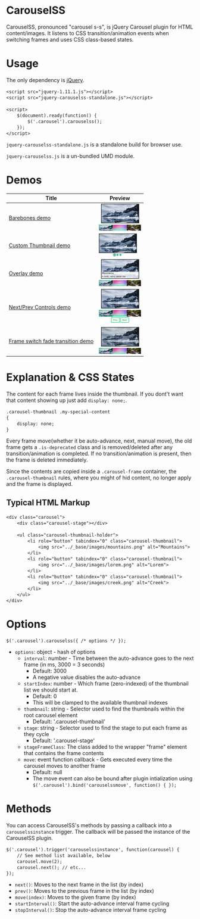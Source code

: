 # CarouselSS

CarouselSS, pronounced "carousel s-s", is jQuery Carousel plugin for HTML content/images. It listens to CSS transition/animation events when switching frames and uses CSS class-based states.

# Usage

The only dependency is [jQuery](https://jquery.com/).

```
<script src="jquery-1.11.1.js"></script>
<script src="jquery-carouselss-standalone.js"></script>

<script>
	$(document).ready(function() {
		$('.carousel').carouselss();
	});
</script>
```


`jquery-carouselss-standalone.js` is a standalone build for browser use.

`jquery-carouselss.js` is a un-bundled UMD module.


# Demos

Title | Preview
----- | ----
[Barebones demo](https://madlittlemods.github.io/jquery-carouselss/demos/barebones-demo/) | ![](https://raw.githubusercontent.com/MadLittleMods/jquery-carouselss/master/demos/barebones-demo/preview.gif)
[Custom Thumbnail demo](https://madlittlemods.github.io/jquery-carouselss/demos/custom-thumbnail-demo/) | ![](https://raw.githubusercontent.com/MadLittleMods/jquery-carouselss/master/demos/custom-thumbnail-demo/preview.gif)
[Overlay demo](https://madlittlemods.github.io/jquery-carouselss/demos/overlay-demo/) | ![](https://raw.githubusercontent.com/MadLittleMods/jquery-carouselss/master/demos/overlay-demo/preview.gif)
[Next/Prev Controls demo](https://madlittlemods.github.io/jquery-carouselss/demos/next-prev-controls-demo/) | ![](https://raw.githubusercontent.com/MadLittleMods/jquery-carouselss/master/demos/next-prev-controls-demo/preview.gif)
[Frame switch fade transition demo](https://madlittlemods.github.io/jquery-carouselss/demos/frame-switch-fade-transition-demo/) | ![](https://raw.githubusercontent.com/MadLittleMods/jquery-carouselss/master/demos/frame-switch-fade-transition-demo/preview.gif)



# Explanation & CSS States

The content for each frame lives inside the thumbnail. If you dont't want that content showing up just add `display: none;`.

```
.carousel-thumbnail .my-special-content
{
	display: none;
}
```

Every frame move(whether it be auto-advance, next, manual move), the old frame gets a `.is-deprecated` class and is removed/deleted after any transition/animation is completed. If no transition/animation is present, then the frame is deleted immediately.

Since the contents are copied inside a `.carousel-frame` container, the `.carousel-thumbnail` rules, where you might of hid content, no longer apply and the frame is displayed.



## Typical HTML Markup

```
<div class="carousel">
	<div class="carousel-stage"></div>

	<ul class="carousel-thumbnail-holder">
		<li role="button" tabindex="0" class="carousel-thumbnail">
			<img src="../_base/images/mountains.png" alt="Mountains">
		</li>
		<li role="button" tabindex="0" class="carousel-thumbnail">
			<img src="../_base/images/lorem.png" alt="Lorem">
		</li>
		<li role="button" tabindex="0" class="carousel-thumbnail">
			<img src="../_base/images/creek.png" alt="Creek">
		</li>
	</ul>
</div>
```




# Options

```
$('.carousel').carouselss({ /* options */ });
```

 - `options`: object - hash of options
 	 - `interval`: number - Time between the auto-advance goes to the next frame (in ms, 3000 = 3 seconds)
 	 	 - Default: 3000
 	 	 - A negative value disables the auto-advance
 	 - `startIndex`: number - Which frame (zero-indexed) of the thumbnail list we should start at.
 	 	 - Default: 0
 	 	 - This will be clamped to the available thumbnail indexes
 	 - `thumbnail`: string - Selector used to find the thumbnails within the root carousel element
 	 	- Default: '.carousel-thumbnail'
 	 - `stage`: string - Selector used to find the stage to put each frame as they cycle
 	 	 - Default: '.carousel-stage'
 	 - `stageFrameClass`: The class added to the wrapper "frame" element that contains the frame contents
 	 - `move`: event function callback - Gets executed every time the carousel moves to another frame
 	 	 - Default: null
 	 	 - The move event can also be bound after plugin intialization using `$('.carousel').bind('carouselssmove', function() { });`


# Methods

You can access CarouselSS's methods by passing a callback into a `carouselssinstance` trigger. The callback will be passed the instance of the CarouselSS plugin.

```
$('.carousel').trigger('carouselssinstance', function(carousel) {
	// See method list available, below
	carousel.move(2);
	carousel.next(); // etc...
});
```

 - `next()`: Moves to the next frame in the list (by index)
 - `prev()`: Moves to the previous frame in the list (by index)
 - `move(index)`: Moves to the given frame (by index)
 - `startInterval()`: Start the auto-advance interval frame cycling
 - `stopInterval()`: Stop the auto-advance interval frame cycling
